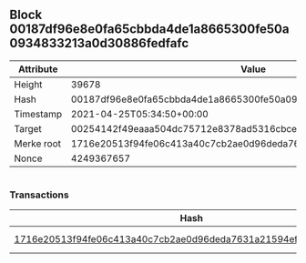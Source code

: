 ## Block 00187df96e8e0fa65cbbda4de1a8665300fe50a0934833213a0d30886fedfafc

Attribute | Value
--- | ---
Height | 39678
Hash | 00187df96e8e0fa65cbbda4de1a8665300fe50a0934833213a0d30886fedfafc
Timestamp | 2021-04-25T05:34:50+00:00
Target | 00254142f49eaaa504dc75712e8378ad5316cbcead634704b3734b6271167cc4
Merke root | 1716e20513f94fe06c413a40c7cb2ae0d96deda7631a21594ef2e95dc4001fca
Nonce | 4249367657

```

```

### Transactions

Hash | Amount
--- | ---
[1716e20513f94fe06c413a40c7cb2ae0d96deda7631a21594ef2e95dc4001fca](1716e20513f94fe06c413a40c7cb2ae0d96deda7631a21594ef2e95dc4001fca.md) | 10.00000000 SKEPTI 
